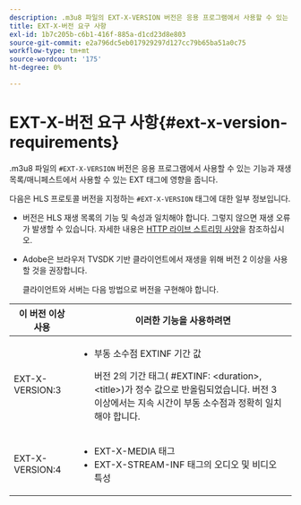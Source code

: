 ```yaml
---
description: .m3u8 파일의 EXT-X-VERSION 버전은 응용 프로그램에서 사용할 수 있는 기능과 재생 목록/매니페스트에서 사용할 수 있는 EXT 태그에 영향을 줍니다.
title: EXT-X-버전 요구 사항
exl-id: 1b7c205b-c6b1-416f-885a-d1cd23d8e803
source-git-commit: e2a796dc5eb017929297d127cc79b65ba51a0c75
workflow-type: tm+mt
source-wordcount: '175'
ht-degree: 0%

---
```


# EXT-X-버전 요구 사항{#ext-x-version-requirements}

.m3u8 파일의 `#EXT-X-VERSION` 버전은 응용 프로그램에서 사용할 수 있는 기능과 재생 목록/매니페스트에서 사용할 수 있는 EXT 태그에 영향을 줍니다.

<!--<a id="section_8850183988124049A001758F117AD3A6"></a>-->

다음은 HLS 프로토콜 버전을 지정하는 `#EXT-X-VERSION` 태그에 대한 일부 정보입니다.

* 버전은 HLS 재생 목록의 기능 및 속성과 일치해야 합니다. 그렇지 않으면 재생 오류가 발생할 수 있습니다. 자세한 내용은 [HTTP 라이브 스트리밍 사양](https://datatracker.ietf.org/doc/draft-pantos-http-live-streaming/?include_text=1)을 참조하십시오.
* Adobe은 브라우저 TVSDK 기반 클라이언트에서 재생을 위해 버전 2 이상을 사용할 것을 권장합니다.

   클라이언트와 서버는 다음 방법으로 버전을 구현해야 합니다.

<table frame="all" colsep="1" rowsep="1" id="table_62EB98EDD9DE49EC84CB1C7D59BC40E6"> 
 <thead> 
  <tr rowsep="1"> 
   <th colname="1" class="entry"> 이 버전 이상 사용 </th> 
   <th colname="2" class="entry"> 이러한 기능을 사용하려면 </th> 
  </tr> 
 </thead>
 <tbody> 
  <tr rowsep="1"> 
   <td colname="1"> <span class="codeph"> EXT-X-VERSION:3 </span> </td> 
   <td colname="2"> 
    <ul id="ul_C9500D3F934848639C204BF248F139FF"> 
     <li id="li_535A7E3FABCB46FE872A7EA5DE2A1784">부동 소수점 <span class="codeph"> EXTINF </span> 기간 값 <p>버전 2의 기간 태그( <span class="codeph"> #EXTINF: </span>&lt;duration&gt;,&lt;title&gt;)가 정수 값으로 반올림되었습니다. 버전 3 이상에서는 지속 시간이 부동 소수점과 정확히 일치해야 합니다. </p> </li> 
    </ul> </td> 
  </tr> 
  <tr rowsep="0"> 
   <td colname="1"> <span class="codeph"> EXT-X-VERSION:4 </span> </td> 
   <td colname="2"> 
    <ul id="ul_3355A6CBBE2141DDB92660BB4B604D70"> 
     <li id="li_A7783AFF99854EFBBAECD2967E4CBF2B"><span class="codeph"> EXT-X-MEDIA </span> 태그 </li> 
     <li id="li_15AE652F33C1454AA90DDC65E7D6C2FD"><span class="codeph"> EXT-X-STREAM-INF </span> 태그의 <span class="codeph"> 오디오 </span> 및 <span class="codeph"> 비디오 </span> 특성 </li> 
    </ul> </td> 
  </tr> 
 </tbody> 
</table>
